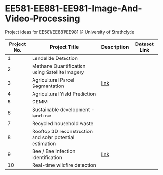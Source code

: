 # EE581-EE881-EE981-Image-And-Video-Processing
Project ideas for EE581/EE881/EE981 @ University of Strathclyde


| Project No. | Project Title | Description                 | Dataset Link |
|-------------|---------------|-----------------------------|-----|
| 1           |Landslide Detection                           |                             |    |
| 2           |Methane Quantification using Satellite Imagery |                             |    |
| 3           |Agricultural Parcel Segmentation              | [link](Project#3/README.md) |    |
| 4           |Agricultural Yield Prediction          |                             |    |
| 5           |GEMM           |                             |   |
| 6           |Sustainable development - land use           |                             |   |
| 7           |Recycled household waste          |                             |   |
| 8           |Rooftop 3D reconstruction and solar potential estimation          |                             |   |
| 9           |Bee / Bee infection Identification          | [link](Project#9/README.md) |   |
| 10          |Real-time wildfire detection          |                             |   |

